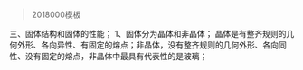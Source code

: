 # 
> 2018000模板


三、固体结构和固体的性能；
1、固体分为晶体和非晶体；
晶体是有整齐规则的几何外形、各向异性、有固定的熔点；非晶体，没有整齐规则的几何外形、各向同性、没有固定的熔点，非晶体中最具有代表性的是玻璃；
